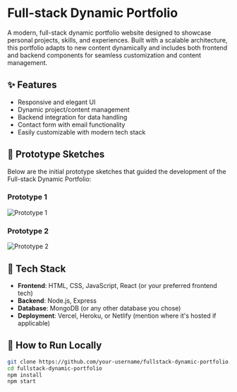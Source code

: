 # Full-stack Dynamic Portfolio

A modern, full-stack dynamic portfolio website designed to showcase personal projects, skills, and experiences. Built with a scalable architecture, this portfolio adapts to new content dynamically and includes both frontend and backend components for seamless customization and content management.

## ✨ Features
- Responsive and elegant UI
- Dynamic project/content management
- Backend integration for data handling
- Contact form with email functionality
- Easily customizable with modern tech stack

## 🧠 Prototype Sketches

Below are the initial prototype sketches that guided the development of the Full-stack Dynamic Portfolio:

### Prototype 1
![Prototype 1](/img1.jpg)

### Prototype 2
![Prototype 2](/img2.jpg)

## 🚀 Tech Stack
- **Frontend**: HTML, CSS, JavaScript, React (or your preferred frontend tech)
- **Backend**: Node.js, Express
- **Database**: MongoDB (or any other database you chose)
- **Deployment**: Vercel, Heroku, or Netlify (mention where it's hosted if applicable)

## 📂 How to Run Locally

```bash
git clone https://github.com/your-username/fullstack-dynamic-portfolio.git
cd fullstack-dynamic-portfolio
npm install
npm start
